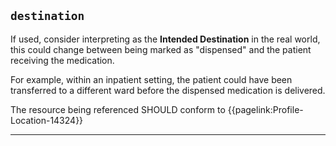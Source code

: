 ## `destination`

If used, consider interpreting as the **Intended Destination** in the real world, this could change between being marked as "dispensed" and the patient receiving the medication.

For example, within an inpatient setting, the patient could have been transferred to a different ward before the dispensed medication is delivered.

The resource being referenced SHOULD conform to {{pagelink:Profile-Location-14324}}

---
